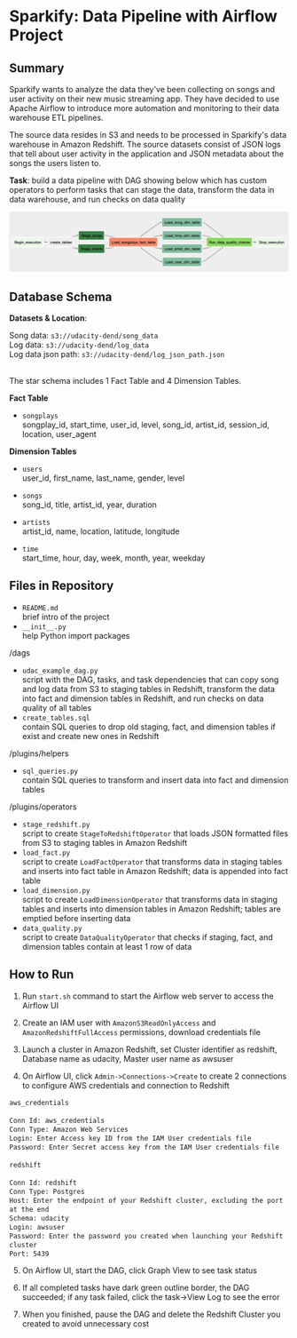 # Sparkify: Data Pipeline with Airflow Project

## Summary

Sparkify wants to analyze the data they've been collecting on songs and user activity on their new music streaming app. They have decided to use Apache Airflow to introduce more automation and monitoring to their data warehouse ETL pipelines.

The source data resides in S3 and needs to be processed in Sparkify's data warehouse in Amazon Redshift. The source datasets consist of JSON logs that tell about user activity in the application and JSON metadata about the songs the users listen to.

**Task**: build a data pipeline with DAG showing below which has custom operators to perform tasks that can stage the data, transform the data in data warehouse, and run checks on data quality

![](image/dag.png)


## Database Schema

**Datasets & Location**:

Song data: `s3://udacity-dend/song_data` <br>
Log data: `s3://udacity-dend/log_data` <br>
Log data json path: `s3://udacity-dend/log_json_path.json`

  \
The star schema includes 1 Fact Table and 4 Dimension Tables.

**Fact Table**

- `songplays` <br>
songplay_id, start_time, user_id, level, song_id, artist_id, session_id, location, user_agent

**Dimension Tables**

- `users` <br>
user_id, first_name, last_name, gender, level

- `songs` <br>
song_id, title, artist_id, year, duration

- `artists` <br>
artist_id, name, location, latitude, longitude

- `time` <br>
start_time, hour, day, week, month, year, weekday


## Files in Repository

- `README.md` <br>
brief intro of the project
- `__init__.py` <br>
help Python import packages

/dags
- `udac_example_dag.py` <br>
script with the DAG, tasks, and task dependencies that can copy song and log data from S3 to staging tables in Redshift, transform the data into fact and dimension tables in Redshift, and run checks on data quality of all tables
- `create_tables.sql` <br>
contain SQL queries to drop old staging, fact, and dimension tables if exist and create new ones in Redshift

/plugins/helpers
- `sql_queries.py` <br>
contain SQL queries to transform and insert data into fact and dimension tables

/plugins/operators
- `stage_redshift.py` <br>
script to create `StageToRedshiftOperator` that loads JSON formatted files from S3 to staging tables in Amazon Redshift
- `load_fact.py` <br>
script to create `LoadFactOperator` that transforms data in staging tables and inserts into fact table in Amazon Redshift; data is appended into fact table
- `load_dimension.py` <br>
script to create `LoadDimensionOperator` that transforms data in staging tables and inserts into dimension tables in Amazon Redshift; tables are emptied before inserting data
- `data_quality.py` <br>
script to create `DataQualityOperator` that checks if staging, fact, and dimension tables contain at least 1 row of data


## How to Run

1. Run `start.sh` command to start the Airflow web server to access the Airflow UI

2. Create an IAM user with `AmazonS3ReadOnlyAccess` and `AmazonRedshiftFullAccess` permissions, download credentials file

3. Launch a cluster in Amazon Redshift, set Cluster identifier as redshift, Database name as udacity, Master user name as awsuser

4. On Airflow UI, click `Admin->Connections->Create` to create 2 connections to configure AWS credentials and connection to Redshift

```
aws_credentials

Conn Id: aws_credentials
Conn Type: Amazon Web Services
Login: Enter Access key ID from the IAM User credentials file
Password: Enter Secret access key from the IAM User credentials file

redshift

Conn Id: redshift
Conn Type: Postgres
Host: Enter the endpoint of your Redshift cluster, excluding the port at the end
Schema: udacity
Login: awsuser
Password: Enter the password you created when launching your Redshift cluster
Port: 5439
```

5. On Airflow UI, start the DAG, click Graph View to see task status

6. If all completed tasks have dark green outline border, the DAG succeeded; if any task failed, click the task->View Log to see the error

7. When you finished, pause the DAG and delete the Redshift Cluster you created to avoid unnecessary cost
